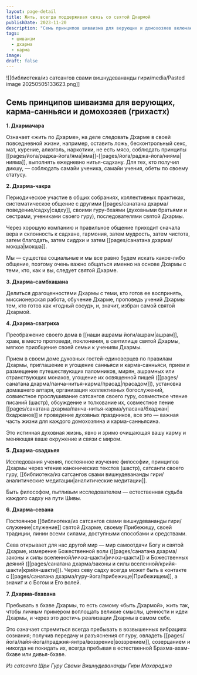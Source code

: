 ```yaml
---
layout: page-detail
title: Жить, всегда поддерживая связь со святой Дхармой
publishDate: 2023-11-20
description: "Семь принципов шиваизма для верующих и домохозяев включают: жить по Дхарме, регулярно общаться с единомышленниками, делиться учением с готовыми, превращать дом в духовный центр, постоянно изучать философию, служить традиции и воплощать Дхарму в жизни. Эти принципы очищают карму, укрепляют связь с Богом и помогают реализовать высшие смыслы Дхармы в повседневности."
tags:
  - шиваизм
  - дхарма
  - карма
image: 
draft: false
---
```

![[библиотека/из сатсангов свами вишнудевананды гири/media/Pasted image 20250505133623.png]]

## **Семь принципов шиваизма для верующих, карма-санньяси и домохозяев (грихастх)**

**1\. Дхармачара** 

 Означает «жить по Дхарме», на деле следовать Дхарме в своей повседневной жизни, например, оставить ложь, бесконтрольный секс, мат, курение, алкоголь, наркотики, не есть мясо, соблюдать принципы [[pages/йога/раджа-йога/яма|яма]]-[[pages/йога/раджа-йога/нияма|нияма]], выполнять ежедневно нитья-садхану. Для тех, кто получил дикшу, — соблюдать самайи ученика, самайи учения, обеты по своему статусу.

**2\. Дхарма-чакра** 

 Периодическое участие в общих собраниях, коллективных практиках, систематическое общение с другими [[pages/санатана дхарма/поведение/садху|садху]], своими гуру-бхаями (духовными братьями и сестрами, учениками своего гуру), последователями святой Дхармы.

 Через хорошую компанию и правильное общение приходит сначала вера и склонность к садхане, гармония, затем мудрость, затем чистота, затем благодать, затем сиддхи и затем [[pages/санатана дхарма/мокша|мокша]].

 Мы — существа социальные и мы все равно будем искать какое-либо общение, поэтому очень важно общаться именно на основе Дхармы с теми, кто, как и вы, следует святой Дхарме.

**3\. Дхарма-самбхашана** 

 Делиться драгоценностями Дхармы с теми, кто готов ее воспринять, миссионерская работа, обучение Дхарме, проповедь учений Дхармы тем, кто готов как «годный сосуд», и, значит, избран самой святой Дхармой.

**4\. Дхарма-свагриха** 

 Преображение своего дома в [[наши ашрамы йоги/ашрам|ашрам]], храм, в место проповеди, поклонения, в святилище святой Дхармы, мягкое приобщение своей семьи к учениям Дхармы.

 Прием в своем доме духовных гостей-единоверцев по правилам Дхармы, приглашение и угощение санньяси и карма-санньяси, прием и размещение путешествующих паломников, мирян, ашрамных или странствующих монахов, угощение их освященной пищей ([[pages/санатана дхарма/панча-нитья-карма/прасад|прасадом]]), установка домашнего алтаря, организация коллективных богослужений, совместное прослушивание сатсангов своего гуру, совместное чтение писаний (шастр), обсуждение и толкование их, совместное пение [[pages/санатана дхарма/панча-нитья-карма/упасана/бхаджан|бхаджанов]] и проведение духовных праздников, все это — важная часть жизни для каждого домохозяина и карма-санньясина.

 Это истинная духовная жизнь, явно и зримо очищающая вашу карму и меняющая ваше окружение и связи с миром.

**5\. Дхарма-свадхьяя** 

 Исследования учения, постоянное изучение философии, принципов Дхармы через чтение канонических текстов (шастр), сатсанги своего гуру, [[библиотека/из сатсангов свами вишнудевананды гири/аналитические медитации|аналитические медитации]].

 Быть философом, пытливым исследователем — естественная судьба каждого садху на пути Шивы.

**6\. Дхарма-севана** 

 Постоянное [[библиотека/из сатсангов свами вишнудевананды гири/служение|служение]] святой Дхарме, своему Прибежищу, своей традиции, линии всеми силами, доступными способами и средствами.

 Сева открывает для нас другой мир — мир самоотдачи Богу и святой Дхарме, измерение Божественной воли ([[pages/санатана дхарма/законы и силы вселенной/иччха-шакти|иччха-шакти]]) и Божественных деяний ([[pages/санатана дхарма/законы и силы вселенной/крийя-шакти|крийя-шакти]]). Через севу садху всегда может быть в контакте с [[pages/санатана дхарма/гуру-йога/прибежище|Прибежищем]], а значит и с Богом и Его волей.

**7\. Дхарма-бхавана** 

 Пребывать в бхаве Дхармы, то есть самому «быть Дхармой», жить так, чтобы личным примером воплощать великие смыслы, ценности и идеи Дхармы, и через это достичь реализации Дхармы в самом себе.

 Это означает стремиться всегда пребывать в возвышенных вибрациях сознания; получив передачу и разъяснения от гуру, овладеть [[pages/йога/лайя-йога/праджня-янтра/воззрение|воззрением]], созерцанием и никогда не покидать их, всегда пребывая в естественной Брахма-ахам-бхаве или дивья-бхаве.

*Из сатсанга Шри Гуру Свами Вишнудевананды Гири Махараджа*